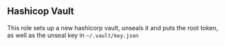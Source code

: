 ## Hashicop Vault

This role sets up a new hashicorp vault, unseals it and puts the root token, as well as the unseal key in `~/.vault/key.json`
